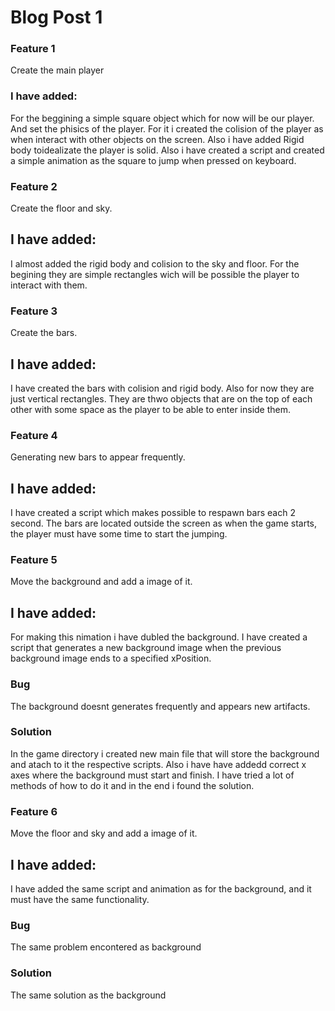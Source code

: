 # Blog Post 1

### Feature 1
Create the main player

### I have added: 
For the beggining a simple square object which for now will be our player. And set the phisics of the player. For it i created the colision of the player as when interact with other objects on the screen. Also i have added Rigid body toidealizate the player is solid. Also i have created a script and created a simple animation as the square to jump when pressed on keyboard.

### Feature 2
Create the floor and sky.

## I have added:
I almost added the rigid body and colision to the sky and floor. For the begining they are simple rectangles wich will be possible the player to interact with them.

### Feature 3
Create the bars.

## I have added:
I have created the bars with colision and rigid body. Also for now they are just vertical rectangles. They are thwo objects that are on the top of each other with some space as the player to be able to enter inside them.
 
### Feature 4
Generating new bars to appear frequently.

## I have added:
I have created a script which makes possible to respawn bars each 2 second. The bars are located outside the screen as when the game starts, the player must have some time to start the jumping.

### Feature 5
Move the background and add a image of it.

## I have added:
For making this nimation i have dubled the background. I have created a script that generates a new background image when the previous background image ends to a specified xPosition.
### Bug
The background doesnt generates frequently and appears new artifacts.
### Solution
In the game directory i created new main file that will store the background and atach to it the respective scripts. Also i have have addedd correct x axes where the background must start and finish. I have tried a lot of methods of how to do it and in the end i found the solution.

### Feature 6
Move the floor and sky and add a image of it.

## I have added:
I have added the same script and animation as for the background, and it must have the same functionality.
### Bug
The same problem encontered as background
### Solution
The same solution as the background